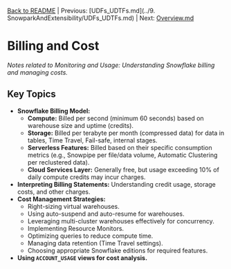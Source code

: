 [Back to README](../README.md) | Previous: [UDFs_UDTFs.md](../9. SnowparkAndExtensibility/UDFs_UDTFs.md) | Next: [Overview.md](Overview.md)

# Billing and Cost

*Notes related to Monitoring and Usage: Understanding Snowflake billing and managing costs.*

## Key Topics
*   **Snowflake Billing Model:**
    *   **Compute:** Billed per second (minimum 60 seconds) based on warehouse size and uptime (credits).
    *   **Storage:** Billed per terabyte per month (compressed data) for data in tables, Time Travel, Fail-safe, internal stages.
    *   **Serverless Features:** Billed based on their specific consumption metrics (e.g., Snowpipe per file/data volume, Automatic Clustering per reclustered data).
    *   **Cloud Services Layer:** Generally free, but usage exceeding 10% of daily compute credits may incur charges.
*   **Interpreting Billing Statements:** Understanding credit usage, storage costs, and other charges.
*   **Cost Management Strategies:**
    *   Right-sizing virtual warehouses.
    *   Using auto-suspend and auto-resume for warehouses.
    *   Leveraging multi-cluster warehouses effectively for concurrency.
    *   Implementing Resource Monitors.
    *   Optimizing queries to reduce compute time.
    *   Managing data retention (Time Travel settings).
    *   Choosing appropriate Snowflake editions for required features.
*   **Using `ACCOUNT_USAGE` views for cost analysis.**
